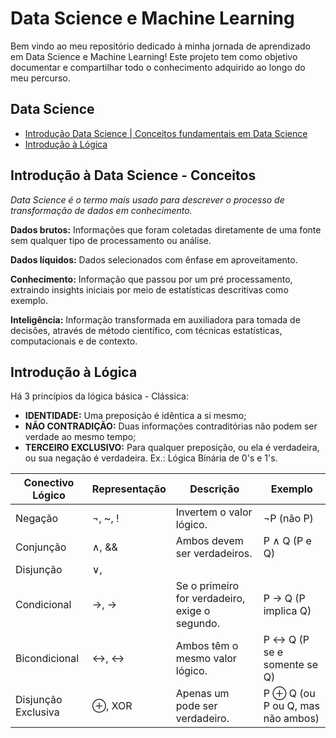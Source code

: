 # Data Science e Machine Learning

Bem vindo ao meu repositório dedicado à minha jornada de aprendizado em Data Science e Machine Learning! Este projeto tem como objetivo documentar e compartilhar todo o conhecimento adquirido ao longo do meu percurso.

## Data Science
- [Introdução Data Science | Conceitos fundamentais em Data Science](#introdução-data-science)
- [Introdução à Lógica](#introducao-a-logica)

## Introdução à Data Science - Conceitos

_Data Science é o termo mais usado para descrever o processo de  transformação de dados em conhecimento._

**Dados brutos:** Informações que foram coletadas diretamente de uma fonte sem qualquer tipo de processamento ou análise.

**Dados líquidos:** Dados selecionados com ênfase em aproveitamento.

**Conhecimento:** Informação que passou por um pré processamento, extraindo insights iniciais por meio de estatísticas descritivas como exemplo.

**Inteligência:** Informação transformada em auxiliadora para tomada de decisões, através de método científico, com técnicas estatísticas, computacionais e de contexto.

## Introdução à Lógica

Há 3 princípios da lógica básica - Clássica:
- **IDENTIDADE:** Uma preposição é idêntica a si mesmo;
- **NÃO CONTRADIÇÃO:** Duas informações contraditórias não podem ser verdade ao mesmo tempo;
- **TERCEIRO EXCLUSIVO:** Para qualquer preposição, ou ela é verdadeira, ou sua negação é verdadeira. Ex.: Lógica Binária de 0's e 1's.

| Conectivo Lógico | Representação | Descrição                             | Exemplo                  |
|-------------------|---------------|---------------------------------------|--------------------------|
| Negação          | ¬, ~, !       | Invertem o valor lógico.              | ¬P (não P)              |
| Conjunção        | ∧, &&         | Ambos devem ser verdadeiros.          | P ∧ Q (P e Q)           |
| Disjunção        | ∨, ||         | Pelo menos um deve ser verdadeiro.    | P ∨ Q (P ou Q)          |
| Condicional      | →, ->         | Se o primeiro for verdadeiro, exige o segundo. | P → Q (P implica Q) |
| Bicondicional    | ↔, <->        | Ambos têm o mesmo valor lógico.       | P ↔ Q (P se e somente se Q) |
| Disjunção Exclusiva | ⊕, XOR     | Apenas um pode ser verdadeiro.        | P ⊕ Q (ou P ou Q, mas não ambos) |

